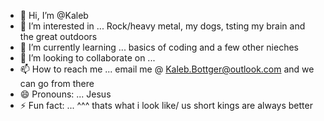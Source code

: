 - 👋 Hi, I’m @Kaleb
- 👀 I’m interested in ... Rock/heavy metal, my dogs, tsting my brain and the great outdoors
- 🌱 I’m currently learning ... basics of coding and a few other nieches
- 💞️ I’m looking to collaborate on ...
- 📫 How to reach me ... email me @ Kaleb.Bottger@outlook.com and we can go from there
- 😄 Pronouns: ... Jesus
- ⚡ Fun fact: ... ^^^ thats what i look like/ us short kings are always better

<!---
KalebShane/KalebShane is a ✨ special ✨ repository because its `README.md` (this file) appears on your GitHub profile.
You can click the Preview link to take a look at your changes.
--->

